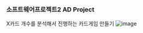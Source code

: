 ### 소프트웨어프로젝트2 AD Project
X카드 개수를 분석해서 진행하는 카드게임 만들기
![image](https://github.com/user-attachments/assets/b4057227-6c28-4f29-a31f-8a019229b2c6)
